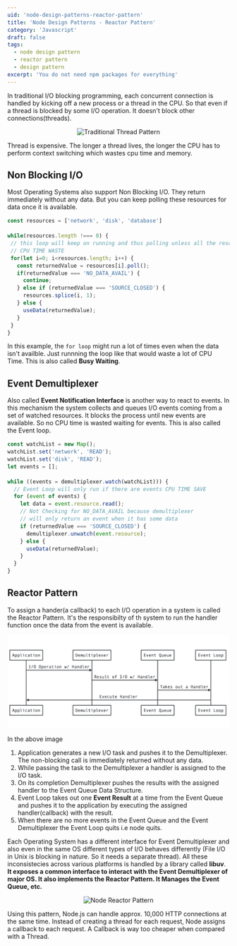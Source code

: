 ```yaml
---
uid: 'node-design-patterns-reactor-pattern'
title: 'Node Design Patterns - Reactor Pattern'
category: 'Javascript'
draft: false
tags:
  - node design pattern
  - reactor pattern
  - design pattern
excerpt: 'You do not need npm packages for everything'
---
```


In traditional I/O blocking programming, each concurrent connection is handled by kicking off a new process or a thread in the CPU. So that even if a thread is blocked by some I/O operation. It doesn't block other connections(threads).

<p style="text-align:center;"><img alt="Traditional Thread Pattern" src="https://static.packt-cdn.com/products/9781783287314/graphics/7314OS_01_01.jpg" /></p>

Thread is expensive. The longer a thread lives, the longer the CPU has to perform context switching which wastes cpu time and memory.

## Non Blocking I/O

Most Operating Systems also support Non Blocking I/O. They return immediately without any data. But you can keep polling these resources for data once it is available.

```js
const resources = ['network', 'disk', 'database']

while(resources.length !=== 0) {
 // this loop will keep on running and thus polling unless all the resources are consumed or closed
 // CPU TIME WASTE
 for(let i=0; i<resources.length; i++) {
   const returnedValue = resources[i].poll();
   if(returnedValue === 'NO_DATA_AVAIL') {
     continue;
   } else if (returnedValue === 'SOURCE_CLOSED') {
     resources.splice(i, 1);
   } else {
     useData(returnedValue);
   }
 }
}
```

In this example, the `for loop` might run a lot of times even when the data isn't availble. Just runnning the loop like that would waste a lot of CPU Time. This is also called **Busy Waiting**.

## Event Demultiplexer

Also called **Event Notification Interface** is another way to react to events. In this mechanism the system collects and queues I/O events coming from a set of watched resources. It blocks the process until new events are available. So no CPU time is wasted waiting for events. This is also called the Event loop.

```javascript
const watchList = new Map();
watchList.set('network', 'READ');
watchList.set('disk', 'READ');
let events = [];

while ((events = demultiplexer.watch(watchList))) {
  // Event Loop will only run if there are events CPU TIME SAVE
  for (event of events) {
    let data = event.resource.read();
    // Not Checking for NO_DATA_AVAIL because demultiplexer
    // will only return an event when it has some data
    if (returnedValue === 'SOURCE_CLOSED') {
      demultiplexer.unwatch(event.resource);
    } else {
      useData(returnedValue);
    }
  }
}
```

## Reactor Pattern

To assign a hander(a callback) to each I/O operation in a system is called the Reactor Pattern. It's the responsibilty of th system to run the handler function once the data from the event is available.

![Event Demultiplexer](./event-demultiplexer.png)

In the above image

1. Application generates a new I/O task and pushes it to the Demultiplexer. The non-blocking call is immediately returned without any data.
2. While passing the task to the Demultiplexer a handler is assigned to the I/O task.
3. On its completion Demultiplexer pushes the results with the assigned handler to the Event Queue Data Structure.
4. Event Loop takes out one **Event Result** at a time from the Event Queue and pushes it to the application by executing the assigned handler(callback) with the result.
5. When there are no more events in the Event Queue and the Event Demultiplexer the Event Loop quits i.e node quits.

Each Operating System has a different interface for Event Demultiplexer and also even in the same OS different types of I/O behaves differently (File I/O in Unix is blocking in nature. So it needs a separate thread). All these inconsistecies across various platforms is handled by a library called **libuv**. **It exposes a common interface to interact with the Event Demultiplexer of major OS. It also implements the Reactor Pattern. It Manages the Event Queue, etc.**

<p style="text-align:center;"><img alt="Node Reactor Pattern" src="https://static.packt-cdn.com/products/9781783287314/graphics/7314OS_01_02.jpg" /></p>

Using this pattern, Node.js can handle approx. 10,000 HTTP connections at the same time. Instead of creating a thread for each request, Node assigns a callback to each request. A Callback is way too cheaper when compared with a Thread.
